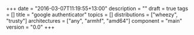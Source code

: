 +++
date = "2016-03-07T11:19:55+13:00"
description = ""
draft = true
tags = []
title = "google authenticator"
topics = []
distributions = ["wheezy", "trusty"]
architectures = ["any", "armhf", "amd64"]
component = "main"
version = "0.0"
+++

